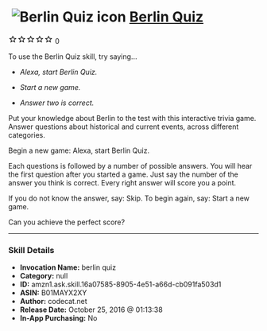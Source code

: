 # &nbsp;<img src="skill_icon" alt="Berlin Quiz icon" width="36"> [Berlin Quiz](http://alexa.amazon.com/#skills/amzn1.ask.skill.16a07585-8905-4e51-a66d-cb091fa503d1)
![0 stars](../../images/ic_star_border_black_18dp_1x.png)![0 stars](../../images/ic_star_border_black_18dp_1x.png)![0 stars](../../images/ic_star_border_black_18dp_1x.png)![0 stars](../../images/ic_star_border_black_18dp_1x.png)![0 stars](../../images/ic_star_border_black_18dp_1x.png) 0

To use the Berlin Quiz skill, try saying...

* *Alexa, start Berlin Quiz.*

* *Start a new game.*

* *Answer two is correct.*

Put your knowledge about Berlin to the test with this interactive trivia game. Answer questions about historical and current events, across different categories.

Begin a new game:
Alexa, start Berlin Quiz.

Each questions is followed by a number of possible answers. You will hear the first question after you started a game. Just say the number of the answer you think is correct. Every right answer will score you a point.

If you do not know the answer, say: Skip.
To begin again, say: Start a new game.

Can you achieve the perfect score?

***

### Skill Details

* **Invocation Name:** berlin quiz
* **Category:** null
* **ID:** amzn1.ask.skill.16a07585-8905-4e51-a66d-cb091fa503d1
* **ASIN:** B01MAYX2XY
* **Author:** codecat.net
* **Release Date:** October 25, 2016 @ 01:13:38
* **In-App Purchasing:** No
